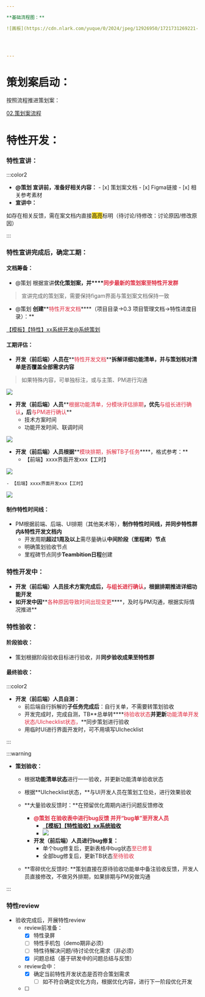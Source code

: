```yaml
---

**基础流程图：**

![画板](https://cdn.nlark.com/yuque/0/2024/jpeg/12926950/1721731269221-1d5f0e5e-7cab-4b16-ba7e-c4bdc2190506.jpeg)

  


---
```


# 策划案启动：
按照流程推进策划案：

[02.策划案流程](https://snh48group.yuque.com/sup7t9/fk9b2b/sph9m2h14srfofqu?singleDoc#)

# 特性开发：
### 特性宣讲：
:::color2
+ **@策划  宣讲前，准备好相关内容：**
        - [x] 策划案文档
        - [x] Figma链接
        - [x] 相关参考素材
+ **宣讲中：**

如存在相关反馈，需在案文档内直接<font style="background-color:#FBDE28;">高亮</font>标明（待讨论/待修改：讨论原因/修改原因）

:::

### 特性宣讲完成后，确定工期：
#### 文档筹备：
+ @策划 根据宣讲**优化策划案，并****<font style="color:#DF2A3F;">同步最新的策划案至特性开发群 </font>**

> 宣讲完成的策划案，需要保持figam界面与策划案文档保持一致
>

+ @策划 **创建****<font style="color:#DF2A3F;">特性开发文档</font>****（项目目录->0.3 项目管理文档->特性进度目录）：**

[【模板】【特性】xx系统开发@系统策划](https://snh48group.yuque.com/zdlwma/agzrli/txig8bff97g5rpqa)



#### 工期评估：
+ **开发（前后端）人员在****<font style="color:#DF2A3F;">特性开发文档</font>****拆解详细功能清单，并与策划核对清单是否覆盖全部需求内容**

> 如果特殊内容，可单独标注，或与主策、PM进行沟通
>

![](https://cdn.nlark.com/yuque/0/2024/png/12926950/1721722072898-3e81983c-0811-4322-a81a-bba2b9c99827.png)



+ **开发（前后端）人员****<font style="color:#DF2A3F;">根据功能清单，分模块评估排期</font>****，优先****<font style="color:#DF2A3F;">与组长进行确认</font>****，后****<font style="color:#DF2A3F;">与PM进行确认</font>**
    - 技术方案时间
    - 功能开发时间、联调时间

![](https://cdn.nlark.com/yuque/0/2024/png/12926950/1721722144574-9c98c9c9-b835-4eda-8538-f4949b6820d1.png)



+ **开发（前后端）人员根据****<font style="color:#DF2A3F;">模块排期，拆解TB子任务</font>****，格式参考：**
    - 【前端】xxxx界面开发xxx【工时】

![](https://cdn.nlark.com/yuque/0/2024/png/12926950/1721722335397-d54e989b-5376-4b80-b3b2-8e9aa4d4124d.png)

    - 【后端】xxxx界面开发xxx【工时】

![](https://cdn.nlark.com/yuque/0/2024/png/12926950/1721722293103-75ecfc08-7f2f-4e44-afe6-a228884dbea8.png)



#### 制作特性时间线：
+ PM根据前端、后端、UI排期（其他美术等），**制作特性时间线，并同步特性群内&特性开发文档内**
    - 开发周期**超过1周及以上**需尽量确认**中间阶段（里程碑）节点**
    - 明确策划验收节点
    - 里程碑节点同步**Teambition日程**创建





### 特性开发中：
+ **开发（前后端）人员技术方案完成后，****<font style="color:#DF2A3F;">与组长进行确认</font>****，根据排期推进详细功能开发**
+ **如开发中因****<font style="color:#DF2A3F;">各种原因导致时间出现变更</font>****，及时与PM沟通，根据实际情况推进**



### 特性验收：
#### 阶段验收：
+ 策划根据阶段验收目标进行验收，并**同步验收成果至特性群**

#### 最终验收：
:::color2
+ **开发（前后端）人员自测：**
    - 前后端自行拆解的**子任务完成后**：自行关单，不需要转策划验收
    - 开发完成时，完成自测，TB**总单转****<font style="color:#DF2A3F;">待验收状态</font>**并更新**<font style="color:#DF2A3F;">功能清单开发状态/UIchecklist状态，</font>**同步策划进行验收
    - 用临时UI进行界面开发时，可不用填写UIchecklist

:::

:::warning
+ **策划验收：**
    - 根据**功能清单状态**进行一一验收，并更新功能清单验收状态
    - 根据**UIchecklist状态，**与UI开发人员在策划工位处，进行效果验收



    - **大量验收反馈时：**在预留优化周期内进行问题反馈修改
        * **<font style="color:#DF2A3F;">@策划 在验收表中进行bug反馈 并开“bug单”至开发人员 </font>**
            + [**【模板】【特性验收】xx系统验收**](https://snh48group.yuque.com/cod5mf/omhzyg/xep8bzculavu513y?singleDoc#UPBg)
            + ![](https://cdn.nlark.com/yuque/0/2024/png/12926950/1721724375286-e2b3e720-955f-403e-918b-1e92fa1f1951.png)
        * **开发（前后端）人员进行bug修复：**
            + 单个bug修复后，更新表格中bug状态<font style="color:#DF2A3F;">至已修复</font>
            + 全部bug修复后，更新TB状态<font style="color:#DF2A3F;">至待验收</font>



    - **零碎优化反馈时:  **策划直接在原待验收功能单中备注验收反馈，开发人员直接修改，不做另外排期，如果排期与PM另做沟通

:::

### 特性review
+ 验收完成后，开展特性review
    - review前准备：
        - [x] 特性录屏
        - [ ] 特性手机包（demo期非必须）
        - [ ] 特性待解决问题/待讨论优化需求（非必须）
        - [x] 问题总结（基于研发中的问题总结与反馈）
    - review会中：
        - [x] 确定当前特性开发状态是否符合策划需求
            - [ ] 如不符合确定优化方向，根据优化内容，进行下一阶段优化开发
    - [ ] 


